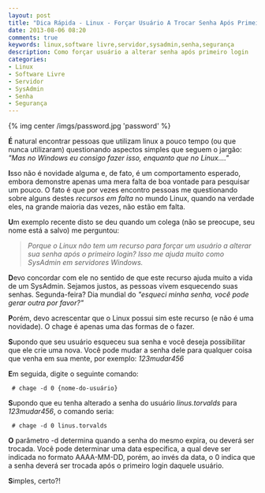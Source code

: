 ```yaml
---
layout: post
title: "Dica Rápida - Linux - Forçar Usuário A Trocar Senha Após Primeiro Login"
date: 2013-08-06 08:20
comments: true
keywords: linux,software livre,servidor,sysadmin,senha,segurança
description: Como forçar usuário a alterar senha após primeiro login
categories:
- Linux
- Software Livre
- Servidor
- SysAdmin
- Senha
- Segurança
---
```

{% img center /imgs/password.jpg 'password' %}

**É** natural encontrar pessoas que utilizam linux a pouco tempo (ou que nunca utilizaram) questionando aspectos simples que seguem o jargão: *"Mas no Windows eu consigo fazer isso, enquanto que no Linux...."*

**I**sso não é novidade alguma e, de fato, é um comportamento esperado, embora demonstre apenas uma mera falta de boa vontade para pesquisar um pouco. O fato é que por vezes encontro pessoas me questionando sobre alguns destes *recursos em falta* no mundo Linux, quando na verdade eles, na grande maioria das vezes, não estão em falta.

**U**m exemplo recente disto se deu quando um colega (não se preocupe, seu nome está a salvo) me perguntou:

> *Porque o Linux não tem um recurso para forçar um usuário a alterar sua senha após o primeiro login? Isso me ajuda muito como SysAdmin em servidores Windows.*

**D**evo concordar com ele no sentido de que este recurso ajuda muito a vida de um SysAdmin. Sejamos justos, as pessoas vivem esquecendo suas senhas. Segunda-feira? Dia mundial do *"esqueci minha senha, você pode gerar outra por favor?"*

**P**orém, devo acrescentar que o Linux possui sim este recurso (e não é uma novidade). O chage é apenas uma das formas de o fazer.

**S**upondo que seu usuário esqueceu sua senha e você deseja possibilitar que ele crie uma nova. Você pode mudar a senha dele para qualquer coisa que venha em sua mente, por exemplo: *123mudar456*

**E**m seguida, digite o seguinte comando:

```
 # chage -d 0 {nome-do-usuário}
```

**S**upondo que eu tenha alterado a senha do usuário *linus.torvalds* para *123mudar456*, o comando seria:

```
 # chage -d 0 linus.torvalds
```

**O** parâmetro -d determina quando a senha do mesmo expira, ou deverá ser trocada. Você pode determinar uma data específica, a qual deve ser indicada no formato AAAA-MM-DD, porém, ao invés da data, o 0 indica que a senha deverá ser trocada após o primeiro login daquele usuário.

**S**imples, certo?!
